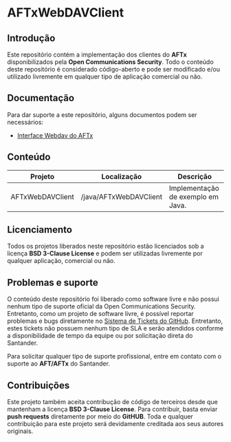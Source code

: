 # AFTxWebDAVClient

## Introdução

Este repositório contém a implementação dos clientes do **AFTx** disponibilizados
pela **Open Communications Security**. Todo o conteúdo deste repositório é
considerado código-aberto e pode ser modificado e/ou utilizado livremente em qualquer
tipo de aplicação comercial ou não.

## Documentação

Para dar suporte a este repositório, alguns documentos podem ser necessários:

* [Interface Webdav do AFTx](AFTX-webdav-interface.md)

## Conteúdo

 Projeto | Localização | Descrição
 ------- | ----------- | ---------
AFTxWebDAVClient | /java/AFTxWebDAVClient | Implementação de exemplo em Java.

## Licenciamento

Todos os projetos liberados neste repositório estão licenciados sob a licença
**BSD 3-Clause License** e podem ser utilizadas livremente por qualquer aplicação,
comercial ou não.

## Problemas e suporte

O conteúdo deste repositório foi liberado como software livre e não possui nenhum tipo
de suporte oficial da Open Communications Security. Entretanto, como um projeto de software
livre, é possível reportar problemas e bugs diretamente no [Sistema de Tickets do
GitHub](https://github.com/opencs/AFTxWebDAVClient/issues). Entretanto, estes tickets não
possuem nenhum tipo de SLA e serão atendidos conforme a disponibilidade de tempo da equipe
ou por solicitação direta do Santander.

Para solicitar qualquer tipo de suporte profissional, entre em contato com o suporte ao 
**AFT/AFTx** do Santander.

## Contribuições

Este projeto também aceita contribução de código de terceiros desde que mantenham a 
licença **BSD 3-Clause License**. Para contribuir, basta enviar **push requests** diretamente
por meio do **GitHUB**. Toda e qualquer contribuição para este projeto será devidamente
creditada aos seus autores originais.

